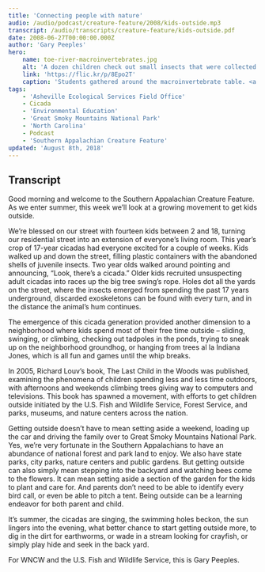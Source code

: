 ```yaml
---
title: 'Connecting people with nature'
audio: /audio/podcast/creature-feature/2008/kids-outside.mp3
transcript: /audio/transcripts/creature-feature/kids-outside.pdf
date: 2008-06-27T00:00:00.000Z
author: 'Gary Peeples'
hero:
    name: toe-river-macroinvertebrates.jpg
    alt: 'A dozen children check out small insects that were collected in the river.'
    link: 'https://flic.kr/p/8Epo2T'
    caption: 'Students gathered around the macroinvertebrate table. <a href="https://flic.kr/p/8Epo2T">Photo</a> by Gary Peeples, USFWS.'
tags:
    - 'Asheville Ecological Services Field Office'
    - Cicada
    - 'Environmental Education'
    - 'Great Smoky Mountains National Park'
    - 'North Carolina'
    - Podcast
    - 'Southern Appalachian Creature Feature'
updated: 'August 8th, 2018'
---
```


## Transcript

Good morning and welcome to the Southern Appalachian Creature Feature. As we enter summer, this week we’ll look at a growing movement to get kids outside.

We’re blessed on our street with fourteen kids between 2 and 18, turning our residential street into an extension of everyone’s living room. This year’s crop of 17-year cicadas had everyone excited for a couple of weeks. Kids walked up and down the street, filling plastic containers with the abandoned shells of juvenile insects. Two year olds walked around pointing and announcing, “Look, there’s a cicada.” Older kids recruited unsuspecting adult cicadas into races up the big tree swing’s rope. Holes dot all the yards on the street, where the insects emerged from spending the past 17 years underground, discarded exoskeletons can be found with every turn, and in the distance the animal’s hum continues.

The emergence of this cicada generation provided another dimension to a neighborhood where kids spend most of their free time outside – sliding, swinging, or climbing, checking out tadpoles in the ponds, trying to sneak up on the neighborhood groundhog, or hanging from trees al la Indiana Jones, which is all fun and games until the whip breaks.

In 2005, Richard Louv’s book, The Last Child in the Woods was published, examining the phenomena of children spending less and less time outdoors, with afternoons and weekends climbing trees giving way to computers and televisions. This book has spawned a movement, with efforts to get children outside initiated by the U.S. Fish and Wildlife Service, Forest Service, and parks, museums, and nature centers across the nation.

Getting outside doesn’t have to mean setting aside a weekend, loading up the car and driving the family over to Great Smoky Mountains National Park.  Yes, we’re very fortunate in the Southern Appalachians to have an abundance of national forest and park land to enjoy. We also have state parks, city parks, nature centers and public gardens. But getting outside can also simply mean stepping into the backyard and watching bees come to the flowers. It can mean setting aside a section of the garden for the kids to plant and care for. And parents don’t need to be able to identify every bird call, or even be able to pitch a tent. Being outside can be a learning endeavor for both parent and child.

It’s summer, the cicadas are singing, the swimming holes beckon, the sun lingers into the evening, what better chance to start getting outside more, to dig in the dirt for earthworms, or wade in a stream looking for crayfish, or simply play hide and seek in the back yard.

For WNCW and the U.S. Fish and Wildlife Service, this is Gary Peeples.